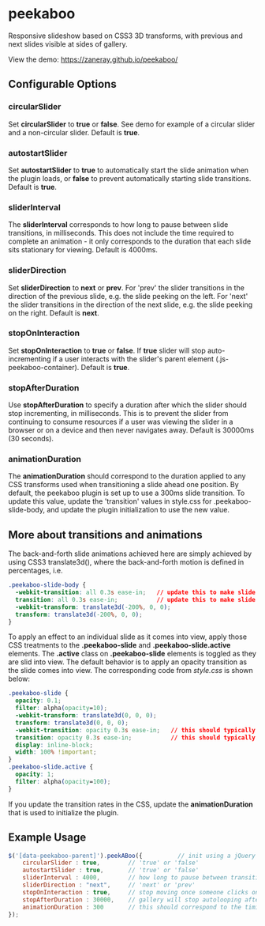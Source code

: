 # peekaboo
Responsive slideshow based on CSS3 3D transforms, with previous and next slides visible at sides of gallery.

View the demo:  https://zaneray.github.io/peekaboo/


## Configurable Options


### circularSlider

Set **circularSlider** to **true** or **false**.  See demo for example of a circular slider and a non-circular slider.  Default is **true**.


### autostartSlider

Set **autostartSlider** to **true** to automatically start the slide animation when the plugin loads, or **false** to prevent automatically starting slide transitions.  Default is **true**.


### sliderInterval 

The **sliderInterval** corresponds to how long to pause between slide transitions, in milliseconds.  This does not include the time required to complete an animation - it only corresponds to the duration that each slide sits stationary for viewing.  Default is 4000ms.


### sliderDirection

Set **sliderDirection** to **next** or **prev**.  For 'prev' the slider transitions in the direction of the previous slide, e.g. the slide peeking on the left.  For 'next' the slider transitions in the direction of the next slide, e.g. the slide peeking on the right.  Default is **next**.


### stopOnInteraction

Set **stopOnInteraction** to **true** or **false**.  If **true** slider will stop auto-incrementing if a user interacts with the slider's parent element (.js-peekaboo-container).  Default is **true**.


### stopAfterDuration

Use **stopAfterDuration** to specify a duration after which the slider should stop incrementing, in milliseconds.  This is to prevent the slider from continuing to consume resources if a user was viewing the slider in a browser or on a device and then never navigates away.  Default is 30000ms (30 seconds).


### animationDuration

The **animationDuration** should correspond to the duration applied to any CSS transforms used when transitioning a slide ahead one position.  By default, the peekaboo plugin is set up to use a 300ms slide transition.  To update this value, update the 'transition' values in style.css for .peekaboo-slide-body, and update the plugin initialization to use the new value.



## More about transitions and animations

The back-and-forth slide animations achieved here are simply achieved by using CSS3 translate3d(), where the back-and-forth motion is defined in percentages, i.e.

``` css
.peekaboo-slide-body {
  -webkit-transition: all 0.3s ease-in;   // update this to make slide transition faster/slower
  transition: all 0.3s ease-in;           // update this to make slide transition faster/slower
  -webkit-transform: translate3d(-200%, 0, 0);
  transform: translate3d(-200%, 0, 0); 
}
```

To apply an effect to an individual slide as it comes into view, apply those CSS treatments to the **.peekaboo-slide** and **.peekaboo-slide.active** elements.  The **.active** class on **.peekaboo-slide** elements is toggled as they are slid into view.  The default behavior is to apply an opacity transition as the slide comes into view.  The corresponding code from *style.css* is shown below: 

``` css
.peekaboo-slide {
  opacity: 0.1;
  filter: alpha(opacity=10);
  -webkit-transform: translate3d(0, 0, 0);
  transform: translate3d(0, 0, 0);
  -webkit-transition: opacity 0.3s ease-in;   // this should typically match the transition speed on .peekaboo-slide-body
  transition: opacity 0.3s ease-in;           // this should typically match the transition speed on .peekaboo-slide-body
  display: inline-block;
  width: 100% !important;
}
.peekaboo-slide.active {
  opacity: 1;
  filter: alpha(opacity=100);
}
```

If you update the transition rates in the CSS, update the **animationDuration** that is used to initialize the plugin. 



## Example Usage

``` JavaScript
$('[data-peekaboo-parent]').peekABoo({          // init using a jQuery reference. here we've pointed it to the unique data attribute 'data-peekaboo-parent'.  
	circularSlider : true,        // 'true' or 'false'
	autostartSlider : true,       // 'true' or 'false'
	sliderInterval : 4000,        // how long to pause between transitioning to next slide
	sliderDirection : "next",     // 'next' or 'prev'
	stopOnInteraction : true,     // stop moving once someone clicks on the slider's parent element or anything inside it
	stopAfterDuration : 30000,    // gallery will stop autolooping after this duration
	animationDuration : 300       // this should correspond to the timing set up in CSS for the right-to-left slide transform on .peekaboo-slide-body
});
```
